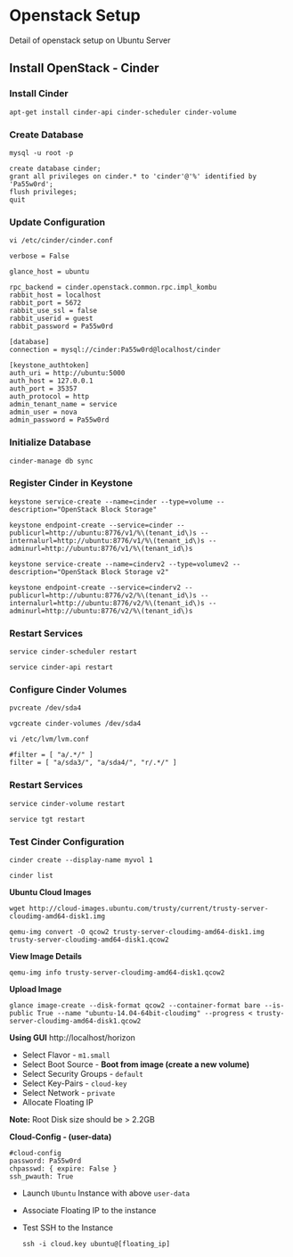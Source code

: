 # Openstack Setup #

Detail of openstack setup on Ubuntu Server


## Install OpenStack - Cinder ##

### Install Cinder ###

`apt-get install cinder-api cinder-scheduler cinder-volume`

### Create Database ###

`mysql -u root -p`

```
create database cinder;
grant all privileges on cinder.* to 'cinder'@'%' identified by 'Pa55w0rd';
flush privileges;
quit
```

### Update Configuration ###

`vi /etc/cinder/cinder.conf`

```
verbose = False

glance_host = ubuntu

rpc_backend = cinder.openstack.common.rpc.impl_kombu
rabbit_host = localhost
rabbit_port = 5672
rabbit_use_ssl = false
rabbit_userid = guest
rabbit_password = Pa55w0rd

[database]
connection = mysql://cinder:Pa55w0rd@localhost/cinder

[keystone_authtoken]
auth_uri = http://ubuntu:5000
auth_host = 127.0.0.1
auth_port = 35357
auth_protocol = http
admin_tenant_name = service
admin_user = nova
admin_password = Pa55w0rd
```


### Initialize Database ###

`cinder-manage db sync`


### Register Cinder in Keystone ###

`keystone service-create --name=cinder --type=volume --description="OpenStack Block Storage"`

`keystone endpoint-create --service=cinder --publicurl=http://ubuntu:8776/v1/%\(tenant_id\)s --internalurl=http://ubuntu:8776/v1/%\(tenant_id\)s --adminurl=http://ubuntu:8776/v1/%\(tenant_id\)s`

`keystone service-create --name=cinderv2 --type=volumev2 --description="OpenStack Block Storage v2"`

`keystone endpoint-create --service=cinderv2 --publicurl=http://ubuntu:8776/v2/%\(tenant_id\)s --internalurl=http://ubuntu:8776/v2/%\(tenant_id\)s --adminurl=http://ubuntu:8776/v2/%\(tenant_id\)s`


### Restart Services ###

`service cinder-scheduler restart`

`service cinder-api restart`



### Configure Cinder Volumes ###

`pvcreate /dev/sda4`

`vgcreate cinder-volumes /dev/sda4`

`vi /etc/lvm/lvm.conf`

```
#filter = [ "a/.*/" ]
filter = [ "a/sda3/", "a/sda4/", "r/.*/" ]
 ```
 

### Restart Services ###

`service cinder-volume restart`

`service tgt restart`


### Test Cinder Configuration ###

`cinder create --display-name myvol 1`

`cinder list`

**Ubuntu Cloud Images**

`wget http://cloud-images.ubuntu.com/trusty/current/trusty-server-cloudimg-amd64-disk1.img`

`qemu-img convert -O qcow2 trusty-server-cloudimg-amd64-disk1.img trusty-server-cloudimg-amd64-disk1.qcow2`

**View Image Details**

`qemu-img info trusty-server-cloudimg-amd64-disk1.qcow2`

**Upload Image**

`glance image-create --disk-format qcow2 --container-format bare --is-public True --name "ubuntu-14.04-64bit-cloudimg" --progress < trusty-server-cloudimg-amd64-disk1.qcow2`

**Using GUI** http://localhost/horizon

- Select Flavor - `m1.small`
- Select Boot Source - **Boot from image (create a new volume)** 
- Select Security Groups - `default`
- Select Key-Pairs - `cloud-key`
- Select Network - `private`
- Allocate Floating IP

**Note:** Root Disk size should be > 2.2GB

**Cloud-Config - (user-data)**

```
#cloud-config
password: Pa55w0rd
chpasswd: { expire: False }
ssh_pwauth: True
```

- Launch `Ubuntu` Instance with above `user-data`
- Associate Floating IP to the instance
- Test SSH to the Instance 
  
  `ssh -i cloud.key ubuntu@[floating_ip]`


